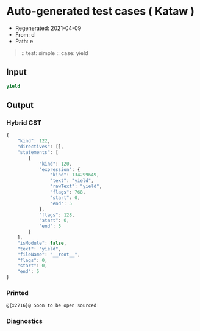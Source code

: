 # Auto-generated test cases ( Kataw )
- Regenerated: 2021-04-09
- From: d
- Path: e
> :: test: simple
> :: case: yield
## Input

`````js
yield
`````

## Output

### Hybrid CST

```javascript
{
    "kind": 122,
    "directives": [],
    "statements": [
        {
            "kind": 120,
            "expression": {
                "kind": 134299649,
                "text": "yield",
                "rawText": "yield",
                "flags": 768,
                "start": 0,
                "end": 5
            },
            "flags": 128,
            "start": 0,
            "end": 5
        }
    ],
    "isModule": false,
    "text": "yield",
    "fileName": "__root__",
    "flags": 0,
    "start": 0,
    "end": 5
}
```

### Printed

```javascript
@{x2716}@ Soon to be open sourced
```

### Diagnostics

```javascript

```

